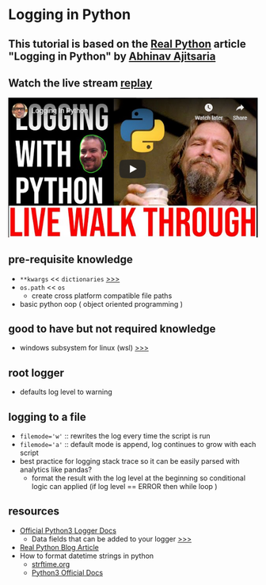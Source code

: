 # Logging in Python

## This tutorial is based on the [Real Python](https://realpython.com/python-logging/) article "Logging in Python" by [Abhinav Ajitsaria](https://realpython.com/team/aajitsaria/)

## Watch the live stream [replay](https://youtu.be/R8YH8O6tu1k)

[![watch the live stream](./videoThumb.PNG)](https://youtu.be/R8YH8O6tu1k "Youtube: Logging In Python")


## pre-requisite knowledge

- `**kwargs` << `dictionaries` [>>>](./ex_kwargs.py)
- `os.path` << `os` 
  - create cross platform compatible file paths
- basic python oop ( object oriented programming )

## good to have but not required knowledge

- windows subsystem for linux (wsl) [>>>](https://docs.microsoft.com/en-us/windows/wsl/install-win10)

## root logger

- defaults log level to warning

## logging to a file

- `filemode='w'` :: rewrites the log every time the script is run
- `filemode='a'` :: default mode is append, log continues to grow with each script
- best practice for logging stack trace so it can be easily parsed with analytics like pandas?
  - format the result with the log level at the beginning so conditional logic can applied (if log level == ERROR then while loop )

## resources

- [Official Python3 Logger Docs](https://docs.python.org/3/library/logging.html#logging.basicConfig)
  - Data fields that can be added to your logger [>>>](https://docs.python.org/3/library/logging.html#logrecord-attributes)
- [Real Python Blog Article](https://realpython.com/python-logging/)
- How to format datetime strings in python 
  - [strftime.org](https://strftime.org/)
  - [Python3 Official Docs](https://docs.python.org/3/library/datetime.html#strftime-and-strptime-behavior)

